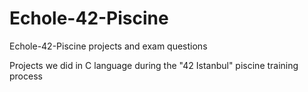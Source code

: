 # Echole-42-Piscine
Echole-42-Piscine projects and exam questions

Projects we did in C language during the "42 Istanbul" piscine training process
